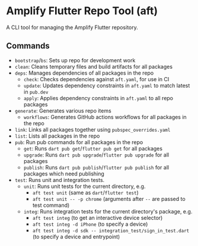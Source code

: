 # Amplify Flutter Repo Tool (aft)

A CLI tool for managing the Amplify Flutter repository.

## Commands

- `bootstrap`/`bs`: Sets up repo for development work
- `clean`: Cleans temporary files and build artifacts for all packages
- `deps`: Manages dependencies of all packages in the repo
  - `check`: Checks dependencies against `aft.yaml`, for use in CI
  - `update`: Updates dependency constraints in `aft.yaml` to match latest in `pub.dev`
  - `apply`: Applies dependency constraints in `aft.yaml` to all repo packages
- `generate`: Generates various repo items
  - `workflows`: Generates GitHub actions workflows for all packages in the repo
- `link`: Links all packages together using `pubspec_overrides.yaml`
- `list`: Lists all packages in the repo
- `pub`: Run pub commands for all packages in the repo
  - `get`: Runs `dart pub get`/`flutter pub get` for all packages
  - `upgrade`: Runs `dart pub upgrade`/`flutter pub upgrade` for all packages
  - `publish`: Runs `dart pub publish`/`flutter pub publish` for all packages which need publishing
- `test`: Runs unit and integration tests.
  - `unit`: Runs unit tests for the current directory, e.g.
    - `aft test unit` (same as `dart`/`flutter test`)
    - `aft test unit -- -p chrome` (arguments after `--` are passed to test command)
  - `integ`: Runs integration tests for the current directory's package, e.g.
    - `aft test integ` (to get an interactive device selector)
    - `aft test integ -d iPhone` (to specify a device)
    - `aft test integ -d sdk -- integration_test/sign_in_test.dart` (to specify a device and entrypoint)
